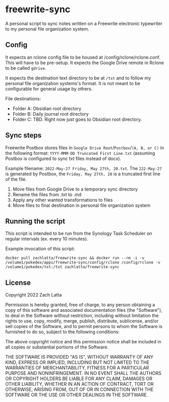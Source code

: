 # freewrite-sync

A personal script to sync notes written on a Freewrite electronic typewriter to
my personal file organization system.

## Config

It expects an rclone config file to be housed at /config/rclone/rclone.conf.
This will have to be pre-setup. It expects the Google Drive remote in Rclone to
be called `gdrive`.

It expects the destination text directory to be at `/txt` and to follow my
personal file organization systems's format. It is not meant to be configurable
for general usage by others.

File destinations:

- Folder A: Obsidian root directory
- Folder B: Daily journal root directory
- Folder C: TBD. Right now just goes to Obsidian root directory.

## Sync steps

Freewrite Postbox stores files in `Google Drive Root`/`Postbox`/`(A, B, or C)`
in the following format: `YYYY-MMM-DD Truncated First Line.txt` (assuming
Postbox is configured to sync txt files instead of docx).

Example filename: `2022-May-27 Friday, May 27th, 20.txt`. The `222-May-27` is
generated by Postbox, the `Friday, May 27th, 20` is a truncated first line of
the file.

1. Move files from Google Drive to a temporary sync directory
2. Rename the files from .txt to .md
3. Apply any other wanted transformations to files
4. Move files to final destination in personal file organization system

## Running the script

This script is intended to be run from the Synology Task Scheduler on regular
intervals (ex. every 10 minutes).

Example invocation of this script:

    docker pull zachlatta/freewrite-sync && docker run --rm -i -v /volume1/pokedex/apps/freewrite-sync/config/rclone /config/rclone -v /volume1/pokedex/txt:/txt zachlatta/freewrite-sync

## License


Copyright 2022 Zach Latta

Permission is hereby granted, free of charge, to any person obtaining a copy of
this software and associated documentation files (the "Software"), to deal in
the Software without restriction, including without limitation the rights to
use, copy, modify, merge, publish, distribute, sublicense, and/or sell copies
of the Software, and to permit persons to whom the Software is furnished to do
so, subject to the following conditions:

The above copyright notice and this permission notice shall be included in all
copies or substantial portions of the Software.

THE SOFTWARE IS PROVIDED "AS IS", WITHOUT WARRANTY OF ANY KIND, EXPRESS OR
IMPLIED, INCLUDING BUT NOT LIMITED TO THE WARRANTIES OF MERCHANTABILITY,
FITNESS FOR A PARTICULAR PURPOSE AND NONINFRINGEMENT. IN NO EVENT SHALL THE
AUTHORS OR COPYRIGHT HOLDERS BE LIABLE FOR ANY CLAIM, DAMAGES OR OTHER
LIABILITY, WHETHER IN AN ACTION OF CONTRACT, TORT OR OTHERWISE, ARISING FROM,
OUT OF OR IN CONNECTION WITH THE SOFTWARE OR THE USE OR OTHER DEALINGS IN THE
SOFTWARE.
